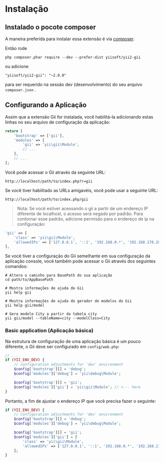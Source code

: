 Instalação
============

## Instalado o pocote composer

A maneira preferida para instalar essa extensão é via [composer](http://getcomposer.org/download/).

Então rode

```
php composer.phar require --dev --prefer-dist yiisoft/yii2-gii
```

ou adicione

```
"yiisoft/yii2-gii": "~2.0.0"
```

para ser requerido na sessão dev (desenvolvimento) do seu  arquivo `composer.json` .


## Configurando a Aplicação

Assim que a extensão Gii for instalada, você habilitá-la adicionando estas linhas no seu arquivo de configuração da aplicação:
	
```php
return [
    'bootstrap' => ['gii'],
    'modules' => [
        'gii' => 'yii\gii\Module',
        // ...
    ],
    // ...
];
```

Você pode acessar o Gii através da seguinte URL:

```
http://localhost/path/to/index.php?r=gii
```

Se você tiver habilitado as URLs amigavéis, você pode usar a seguinte URL:

```
http://localhost/path/to/index.php/gii
```

> Nota: Se você estiver acessando o gii a partir de um endereço IP diferente de localhost, o acesso será negado por padrão.
> Para contornar esse padrão, adicione permisão para o endereço de ip na configuração:
>

```php
'gii' => [
    'class' => 'yii\gii\Module',
    'allowedIPs' => ['127.0.0.1', '::1', '192.168.0.*', '192.168.178.20', '172.16.0.0/12'] // adjust this to your needs
],
```

Se você tiver a configuração do Gii semelhante em sua configuração da aplicação console, você também pode acessar o Gii através
dos seguintes comandos:

```
# Altera o caminho para BasePath do sua aplicação
cd path/to/AppBasePath

# Mostra informações de ajuda do Gii
yii help gii

# Mostra informações de ajuda do gerador de modelos do Gii
yii help gii/model

# Gera modelo City a partir da tabela city
yii gii/model --tableName=city --modelClass=City
```

### Basic application (Aplicação básica)

Na estrutura de configuração de uma aplicação básica é um pouco diferente, o Gii deve ser configurado em
`config/web.php`:

```php
// ...
if (YII_ENV_DEV) {
    // configuration adjustments for 'dev' environment
    $config['bootstrap'][] = 'debug';
    $config['modules']['debug'] = 'yii\debug\Module';

    $config['bootstrap'][] = 'gii';
    $config['modules']['gii'] = 'yii\gii\Module'; // <--- here
}
```

Portanto, a fim de ajustar o endereço IP que você precisa fazer o seguinte:

```php
if (YII_ENV_DEV) {
    // configuration adjustments for 'dev' environment
    $config['bootstrap'][] = 'debug';
    $config['modules']['debug'] = 'yii\debug\Module';

    $config['bootstrap'][] = 'gii';
    $config['modules']['gii'] = [
        'class' => 'yii\gii\Module',
        'allowedIPs' => ['127.0.0.1', '::1', '192.168.0.*', '192.168.178.20', '172.16.0.0/12'],
    ];
}
```
